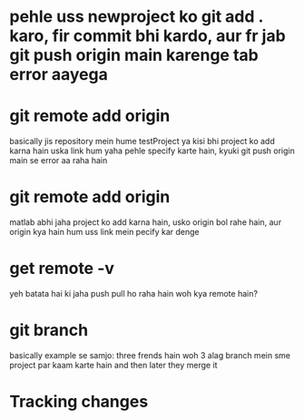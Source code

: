 # pehle uss newproject ko git add . karo, fir commit bhi kardo, aur fr jab git push origin main karenge tab error aayega

# git remote add origin <link>
basically jis repository mein hume testProject ya kisi bhi project ko add karna hain uska link hum yaha pehle specify karte hain, kyuki git push origin main se error aa raha hain

# git remote add origin <link>
matlab abhi jaha project ko add karna hain, usko origin bol rahe hain, aur origin kya hain hum uss link mein pecify kar denge

# get remote -v
yeh batata hai ki jaha push pull ho raha hain woh kya remote hain?

# git branch
basically example se samjo: three frends hain  woh 3 alag branch mein sme project par kaam karte hain and then later they merge it

# Tracking changes
